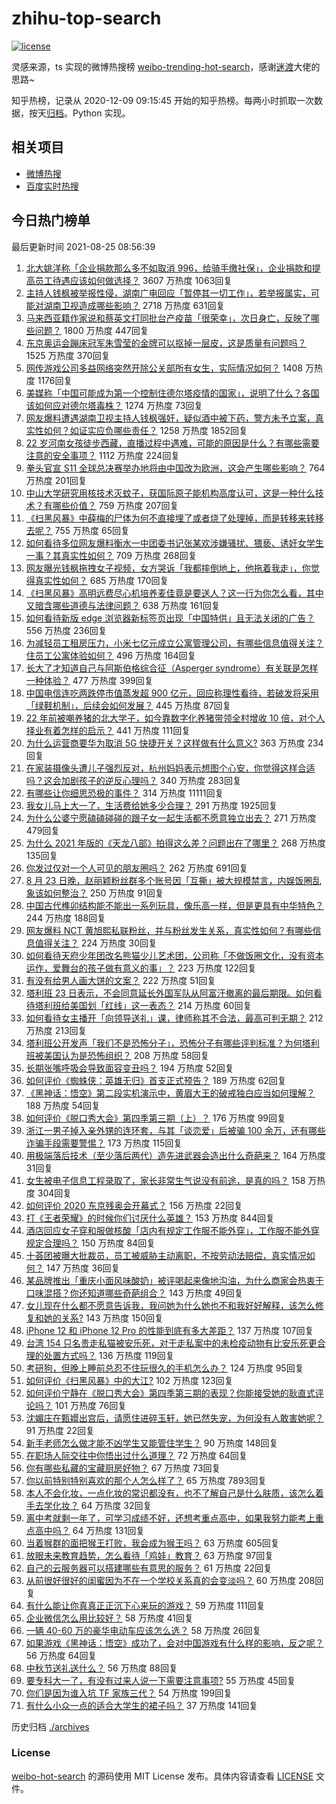 # zhihu-top-search

[![license](https://img.shields.io/github/license/Arrackisarookie/zhihu-top-search)](https://github.com/Arrackisarookie/zhihu-top-search/blob/master/LICENSE)

灵感来源，ts 实现的微博热搜榜 [weibo-trending-hot-search](https://github.com/justjavac/weibo-trending-hot-search)，感谢[迷渡](https://github.com/justjavac)大佬的思路~

知乎热榜，记录从 2020-12-09 09:15:45 开始的知乎热榜。每两小时抓取一次数据，按天[归档](./archives)。Python 实现。

## 相关项目
+ [微博热搜](https://github.com/Arrackisarookie/weibo-hot-search)
+ [百度实时热搜](https://github.com/Arrackisarookie/baidu-hot-search)

## 今日热门榜单

<!-- Rank Begin -->

最后更新时间 2021-08-25 08:56:39

1. [北大姚洋称「企业捐款那么多不如取消 996，给骑手缴社保」，企业捐款和提高员工待遇应该如何做选择？](https://www.zhihu.com/question/481819418) 3607 万热度 1063回复
1. [主持人钱枫被举报性侵，湖南广电回应「暂停其一切工作」，若举报属实，可能对湖南卫视造成哪些影响？](https://www.zhihu.com/question/482183871) 2718 万热度 631回复
1. [马来西亚籍作家说和蔡英文打同批台产疫苗「很荣幸」，次日身亡，反映了哪些问题？](https://www.zhihu.com/question/482126308) 1800 万热度 447回复
1. [东京奥运会蹦床冠军朱雪莹的金牌可以抠掉一层皮，这是质量有问题吗？](https://www.zhihu.com/question/482027375) 1525 万热度 370回复
1. [网传游戏公司多益网络突然开除公关部所有女生，实际情况如何？](https://www.zhihu.com/question/480988023) 1408 万热度 1176回复
1. [美媒称「中国可能成为第一个控制住德尔塔疫情的国家」，说明了什么？各国该如何应对德尔塔毒株？](https://www.zhihu.com/question/482119498) 1274 万热度 73回复
1. [网友爆料遭遇湖南卫视主持人钱枫强奸，疑似酒中被下药，警方未予立案，真实性如何？如证实应负哪些责任？](https://www.zhihu.com/question/482153048) 1258 万热度 1852回复
1. [22 岁河南女孩徒步西藏，直播过程中遇难，可能的原因是什么？有哪些需要注意的安全事项？](https://www.zhihu.com/question/482041626) 1112 万热度 224回复
1. [拳头官宣 S11 全球总决赛举办地将由中国改为欧洲，这会产生哪些影响？](https://www.zhihu.com/question/482043451) 764 万热度 201回复
1. [中山大学研究用核技术灭蚊子，获国际原子能机构高度认可，这是一种什么技术？有哪些价值？](https://www.zhihu.com/question/481606752) 759 万热度 207回复
1. [《扫黑风暴》中薛梅的尸体为何不直接埋了或者烧了处理掉，而是转移来转移去呢？](https://www.zhihu.com/question/481212464) 755 万热度 65回复
1. [如何看待多位网友爆料衡水一中团委书记张某欢涉嫌骚扰、猥亵、诱奸女学生一事？其真实性如何？](https://www.zhihu.com/question/465486182) 709 万热度 268回复
1. [网友曝光钱枫拖拽女子视频，女方哭诉「我都摔倒地上，他拖着我走」，你觉得真实性如何？](https://www.zhihu.com/question/482201205) 685 万热度 170回复
1. [《扫黑风暴》高明远费尽心机培养麦佳竟是要送人？这一行为你怎么看，其中又暗含哪些道德与法律问题？](https://www.zhihu.com/question/481135450) 638 万热度 161回复
1. [如何看待新版 edge 浏览器新标签页出现「中国特供」且无法关闭的广告？](https://www.zhihu.com/question/374362886) 556 万热度 236回复
1. [为减轻员工租房压力，小米七亿元成立公寓管理公司，有哪些信息值得关注？住员工公寓体验如何？](https://www.zhihu.com/question/481880189) 496 万热度 164回复
1. [长大了才知道自己与阿斯伯格综合征（Asperger syndrome）有关联是怎样一种体验？](https://www.zhihu.com/question/54900544) 477 万热度 399回复
1. [中国电信连吃两跌停市值蒸发超 900 亿元，回应称理性看待，若破发将采用「绿鞋机制」，后续会如何发展？](https://www.zhihu.com/question/482084699) 445 万热度 87回复
1. [22 年前被嘲养猪的北大学子，如今靠数字化养猪带领全村增收 10 倍，对个人择业有着怎样的启示？](https://www.zhihu.com/question/482090029) 441 万热度 111回复
1. [为什么运营商要华为取消 5G 快捷开关？这样做有什么意义?](https://www.zhihu.com/question/479885317) 363 万热度 234回复
1. [在家装摄像头遭儿子强烈反对，杭州妈妈表示想图个心安，你觉得这样合适吗？这会加剧孩子的逆反心理吗？](https://www.zhihu.com/question/480893636) 340 万热度 283回复
1. [有哪些让你细思恐极的事件？](https://www.zhihu.com/question/294042134) 314 万热度 11111回复
1. [我女儿马上大一了，生活费给她多少合理？](https://www.zhihu.com/question/470906807) 291 万热度 1925回复
1. [为什么公婆宁愿磕磕碰碰的跟子女一起生活都不愿意独立出去？](https://www.zhihu.com/question/437257253) 271 万热度 479回复
1. [为什么 2021 年版的《天龙八部》拍得这么差？问题出在了哪里？](https://www.zhihu.com/question/480936876) 268 万热度 135回复
1. [你发过仅对一个人可见的朋友圈吗？](https://www.zhihu.com/question/56954088) 262 万热度 691回复
1. [8 月 23 日晚，赵丽颖粉丝群多个账号因「互撕」被大规模禁言，内娱饭圈乱象该如何整治？](https://www.zhihu.com/question/482063646) 250 万热度 91回复
1. [中国古代榫卯结构能不能出一系列玩具，像乐高一样，但是更具有中华特色？](https://www.zhihu.com/question/388736635) 244 万热度 188回复
1. [网友爆料 NCT 黄旭熙私联粉丝，并与粉丝发生关系，真实性如何？有哪些信息值得关注？](https://www.zhihu.com/question/482191530) 224 万热度 30回复
1. [如何看待天府少年团改名熊猫少儿艺术团，公司称「不做饭圈文化，没有资本运作，爱舞台的孩子做有意义的事」？](https://www.zhihu.com/question/482094335) 223 万热度 122回复
1. [有没有给男人画大饼的文案？](https://www.zhihu.com/question/481182054) 222 万热度 51回复
1. [塔利班 23 日表示，不会同意延长外国军队从阿富汗撤离的最后期限。如何看待塔利班给美国划「红线」这一表态？](https://www.zhihu.com/question/482052415) 214 万热度 60回复
1. [如何看待女主播开「向领导送礼」课，律师称其不合法，最高可判无期？](https://www.zhihu.com/question/481638298) 212 万热度 213回复
1. [塔利班公开发声「我们不是恐怖分子」，恐怖分子有哪些评判标准？为何塔利班被美国认为是恐怖组织？](https://www.zhihu.com/question/482144646) 208 万热度 58回复
1. [长期张嘴呼吸会导致面容变丑吗？](https://www.zhihu.com/question/479620914) 194 万热度 52回复
1. [如何评价《蜘蛛侠：英雄无归》首支正式预告？](https://www.zhihu.com/question/482044430) 189 万热度 62回复
1. [《黑神话：悟空》第二段实机演示中，黄眉大王的破戒独白应当如何理解？](https://www.zhihu.com/question/481367016) 188 万热度 54回复
1. [如何评价《脱口秀大会》第四季第三期（上）？](https://www.zhihu.com/question/478597309) 176 万热度 99回复
1. [浙江一男子掉入亲外甥的连环套，与其「谈恋爱」后被骗 100 余万，还有哪些诈骗手段需要警惕？](https://www.zhihu.com/question/482015026) 173 万热度 115回复
1. [用极端落后技术（至少落后两代）造先进武器会造出什么奇葩来？](https://www.zhihu.com/question/478170187) 164 万热度 31回复
1. [女生被电子信息工程录取了，家长非常生气说没有前途，是真的吗？](https://www.zhihu.com/question/416930911) 158 万热度 304回复
1. [如何评价 2020 东京残奥会开幕式？](https://www.zhihu.com/question/482187856) 156 万热度 22回复
1. [打《王者荣耀》的时候你们讨厌什么英雄？](https://www.zhihu.com/question/465188923) 153 万热度 844回复
1. [酒店回应女子穿和服做核酸「店内有规定工作服不能外穿」，工作服不能外穿规定合理吗？](https://www.zhihu.com/question/481836036) 150 万热度 84回复
1. [十荟团被曝大批裁员，员工被威胁主动离职，不按劳动法赔偿，真实情况如何？](https://www.zhihu.com/question/481793788) 147 万热度 36回复
1. [某品牌推出「重庆小面风味酸奶」被评喝起来像地沟油，为什么商家会热衷于口味混搭？你还知道哪些奇葩组合？](https://www.zhihu.com/question/480131606) 143 万热度 49回复
1. [女儿现在什么都不愿意告诉我，我问她为什么她也不和我好好解释，该怎么修复和她的关系?](https://www.zhihu.com/question/478178477) 143 万热度 150回复
1. [iPhone 12 和 iPhone 12 Pro 的性能到底有多大差距？](https://www.zhihu.com/question/481443513) 137 万热度 107回复
1. [台湾 154 只名贵走私猫被安乐死，对于走私案中的未检疫动物有比安乐死更合理的处置方式吗？](https://www.zhihu.com/question/482057788) 136 万热度 119回复
1. [考研狗，但晚上睡前总忍不住玩很久的手机怎么办？](https://www.zhihu.com/question/457202471) 124 万热度 95回复
1. [如何评价《扫黑风暴》中的大江?](https://www.zhihu.com/question/479564101) 102 万热度 123回复
1. [如何评价宁静在《脱口秀大会》第四季第三期的表现？你能接受她的耿直式评论吗？](https://www.zhihu.com/question/482091702) 101 万热度 76回复
1. [沈媚庄在甄嬛出宫后，请愿住进碎玉轩，她已然失宠，为何没有人敢害她呢？](https://www.zhihu.com/question/480465429) 91 万热度 22回复
1. [新手老师怎么做才能不凶学生又能管住学生？](https://www.zhihu.com/question/429786632) 90 万热度 148回复
1. [在职场人际交往中你悟出过什么道理？](https://www.zhihu.com/question/480130024) 72 万热度 64回复
1. [你有哪些私藏的宝藏厨房好物？](https://www.zhihu.com/question/475808784) 67 万热度 73回复
1. [你以前特别特别喜欢的那个人怎么样了？](https://www.zhihu.com/question/400199794) 65 万热度 7893回复
1. [本人不会化妆，一点化妆的常识都没有，也不了解自己是什么肤质，该怎么着手去学化妆？](https://www.zhihu.com/question/460891194) 64 万热度 32回复
1. [离中考就剩一年了，可学习成绩不好，还想考重点高中，如果我努力能考上重点高中吗？](https://www.zhihu.com/question/482002214) 64 万热度 131回复
1. [当着猴群的面把猴王打败，我会成为猴王吗？](https://www.zhihu.com/question/430613511) 63 万热度 605回复
1. [放眼未来教育趋势，怎么看待「鸡娃」教育？](https://www.zhihu.com/question/442769785) 63 万热度 97回复
1. [自己的云服务器可以搭建哪些有意思的服务？](https://www.zhihu.com/question/404954643) 61 万热度 22回复
1. [从前很好很好的闺蜜因为不在一个学校关系真的会变淡吗？](https://www.zhihu.com/question/481652088) 60 万热度 208回复
1. [有什么能让你真真正正沉下心来玩的游戏？](https://www.zhihu.com/question/480674006) 59 万热度 111回复
1. [企业微信怎么用比较好？](https://www.zhihu.com/question/65523797) 58 万热度 41回复
1. [一辆 40-60 万的豪华电动车应该怎么选？](https://www.zhihu.com/question/480372990) 58 万热度 26回复
1. [如果游戏《黑神话：悟空》成功了，会对中国游戏有什么样的影响，反之呢？](https://www.zhihu.com/question/481462684) 56 万热度 64回复
1. [中秋节送礼送什么？](https://www.zhihu.com/question/288336318) 56 万热度 88回复
1. [要专科大一了，有没有过来人说一下需要注意事项?](https://www.zhihu.com/question/480723926) 55 万热度 45回复
1. [你们是因为谁入坑 TF 家族三代？](https://www.zhihu.com/question/480461744) 54 万热度 199回复
1. [有什么小众一点的适合大学生的裙子吗？](https://www.zhihu.com/question/454817357) 37 万热度 141回复
<!-- Rank End -->

历史归档 [./archives](./archives)

### License

[weibo-hot-search](https://github.com/Arrackisarookie/zhihu-top-search) 的源码使用 MIT License 发布。具体内容请查看 [LICENSE](./LICENSE) 文件。

